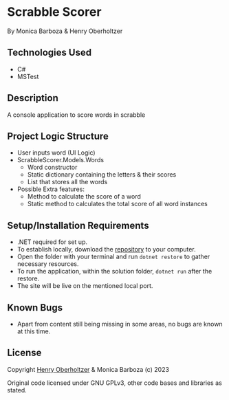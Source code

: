 # Scrabble Scorer

By Monica Barboza & Henry Oberholtzer

## Technologies Used

- C#
- MSTest

## Description

A console application to score words in scrabble

## Project Logic Structure

- User inputs word (UI Logic)
- ScrabbleScorer.Models.Words
  - Word constructor
  - Static dictionary containing the letters & their scores
  - List that stores all the words
- Possible Extra features:
  - Method to calculate the score of a word
  - Static method to calculates the total score of all word instances

## Setup/Installation Requirements

- .NET required for set up.
- To establish locally, download the [repository]() to your computer.
- Open the folder with your terminal and run `dotnet restore` to gather necessary resources.
- To run the application, within the solution folder, `dotnet run` after the restore.
- The site will be live on the mentioned local port.

## Known Bugs

- Apart from content still being missing in some areas, no bugs are known at this time.

## License

Copyright [Henry Oberholtzer](https://www.henryoberholtzer.com/) & Monica Barboza (c) 2023

Original code licensed under GNU GPLv3, other code bases and libraries as stated.
